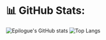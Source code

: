 # 📊 GitHub Stats:
![Epilogue's GitHub stats](https://github-readme-stats.vercel.app/api?username=hthanggg0221&show_icons=true&theme=dracula)
![Top Langs](https://github-readme-stats.vercel.app/api/top-langs/?username=hthanggg0221&theme=dracula&hide_border=false&include_all_commits=true&count_private=true&layout=donut-vertical)

